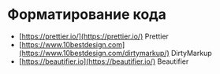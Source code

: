 # Форматирование кода

- [https://prettier.io/](https://prettier.io/) Prettier
- [https://www.10bestdesign.com](https://www.10bestdesign.com/dirtymarkup/) DirtyMarkup
- [https://beautifier.io](https://beautifier.io/) Beautifier
